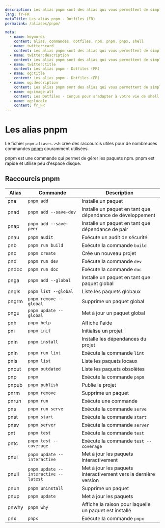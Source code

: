 ```yaml
---
description: Les alias pnpm sont des alias qui vous permettent de simplifier l'utilisation de la commande pnpm. pnpm est une commande qui permet de gérer les paquets npm.
lang: fr-FR
metaTitle: Les alias pnpm - Dotfiles (FR)
permalink: /aliases/pnpm/

meta:
  - name: keywords
    content: alias, commandes, dotfiles, npm, pnpm, pnpx, shell
  - name: twitter:card
    content: Les alias pnpm sont des alias qui vous permettent de simplifier l'utilisation de la commande pnpm. pnpm est une commande qui permet de gérer les paquets npm.
  - name: twitter:description
    content: Les alias pnpm sont des alias qui vous permettent de simplifier l'utilisation de la commande pnpm. pnpm est une commande qui permet de gérer les paquets npm.
  - name: twitter:title
    content: Les alias pnpm - Dotfiles (FR)
  - name: og:title
    content: Les alias pnpm - Dotfiles (FR)
  - name: og:description
    content: Les alias pnpm sont des alias qui vous permettent de simplifier l'utilisation de la commande pnpm. pnpm est une commande qui permet de gérer les paquets npm.
  - name: og:image:alt
    content: Les Dotfiles - Conçus pour s'adapter à votre vie de shell
  - name: og:locale
    content: fr_FR
---
```


# Les alias pnpm

Le fichier `pnpm.aliases.zsh` crée des raccourcis utiles pour de nombreuses
commandes [pnpm](https://pnpm.io) couramment utilisées.

pnpm est une commande qui permet de gérer les paquets npm. pnpm est rapide et
utilise peu d'espace disque.

## Raccourcis pnpm

| Alias | Commande                             | Description                                                     |
| ----- | ------------------------------------ | --------------------------------------------------------------- |
| pna   | `pnpm add`                           | Installe un paquet                                              |
| pnad  | `pnpm add --save-dev`                | Installe un paquet en tant que dépendance de développement      |
| pnap  | `pnpm add --save-peer`               | Installe un paquet en tant que dépendance de pair               |
| pnau  | `pnpm audit`                         | Exécute un audit de sécurité                                    |
| pnb   | `pnpm run build`                     | Exécute la commande `build`                                     |
| pnc   | `pnpm create`                        | Crée un nouveau projet                                          |
| pnd   | `pnpm run dev`                       | Exécute la commande `dev`                                       |
| pndoc | `pnpm run doc`                       | Exécute la commande `doc`                                       |
| pnga  | `pnpm add --global`                  | Installe un paquet en tant que paquet global                    |
| pngls | `pnpm list --global`                 | Liste les paquets globaux                                       |
| pngrm | `pnpm remove --global`               | Supprime un paquet global                                       |
| pngu  | `pnpm update --global`               | Met à jour un paquet global                                     |
| pnh   | `pnpm help`                          | Affiche l'aide                                                  |
| pni   | `pnpm init`                          | Initialise un projet                                            |
| pnin  | `pnpm install`                       | Installe les dépendances du projet                              |
| pnln  | `pnpm run lint`                      | Exécute la commande `lint`                                      |
| pnls  | `pnpm list`                          | Liste les paquets locaux                                        |
| pnout | `pnpm outdated`                      | Liste les paquets obsolètes                                     |
| pnp   | `pnpm`                               | Exécute la commande `pnpm`                                      |
| pnpub | `pnpm publish`                       | Publie le projet                                                |
| pnrm  | `pnpm remove`                        | Supprime un paquet                                              |
| pnrun | `pnpm run`                           | Exécute une commande                                            |
| pns   | `pnpm run serve`                     | Exécute la commande `serve`                                     |
| pnst  | `pnpm start`                         | Exécute la commande `start`                                     |
| pnsv  | `pnpm server`                        | Exécute la commande `server`                                    |
| pnt   | `pnpm test`                          | Exécute la commande `test`                                      |
| pntc  | `pnpm test --coverage`               | Exécute la commande `test --coverage`                           |
| pnui  | `pnpm update --interactive`          | Met à jour les paquets interactivement                          |
| pnuil | `pnpm update --interactive --latest` | Met à jour les paquets interactivement vers la dernière version |
| pnun  | `pnpm uninstall`                     | Supprime un paquet                                              |
| pnup  | `pnpm update`                        | Met à jour les paquets                                          |
| pnwhy | `pnpm why`                           | Affiche la raison pour laquelle un paquet est installé          |
| pnx   | `pnpx`                               | Exécute la commande `pnpx`                                      |
